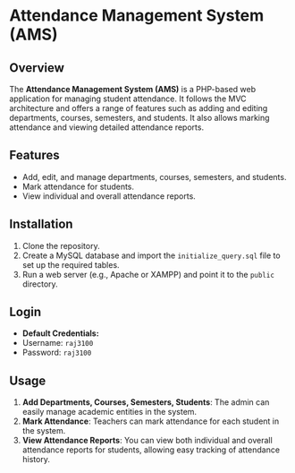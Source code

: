 # Attendance Management System (AMS)

## Overview
The **Attendance Management System (AMS)** is a PHP-based web application for managing student attendance. It follows the MVC architecture and offers a range of features such as adding and editing departments, courses, semesters, and students. It also allows marking attendance and viewing detailed attendance reports.

## Features
- Add, edit, and manage departments, courses, semesters, and students.
- Mark attendance for students.
- View individual and overall attendance reports.

## Installation

1. Clone the repository.
2. Create a MySQL database and import the `initialize_query.sql` file to set up the required tables.
3. Run a web server (e.g., Apache or XAMPP) and point it to the `public` directory.

## Login
- **Default Credentials:**
- Username: `raj3100`
- Password: `raj3100`


## Usage
1. **Add Departments, Courses, Semesters, Students**: The admin can easily manage academic entities in the system.
2. **Mark Attendance**: Teachers can mark attendance for each student in the system.
3. **View Attendance Reports**: You can view both individual and overall attendance reports for students, allowing easy tracking of attendance history.



